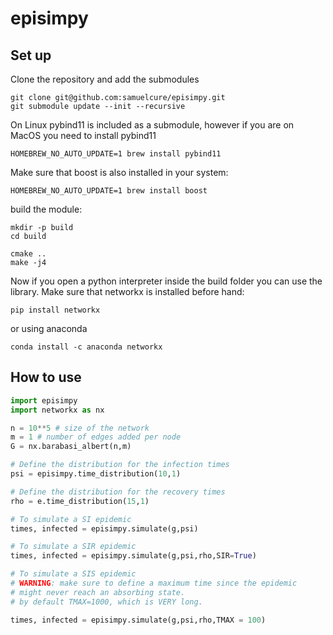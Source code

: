 # episimpy

## Set up

Clone the repository and add the submodules

```
git clone git@github.com:samuelcure/episimpy.git
git submodule update --init --recursive
```

On Linux pybind11 is included as a submodule, however if you are on MacOS you need to install pybind11

```
HOMEBREW_NO_AUTO_UPDATE=1 brew install pybind11
```

Make sure that boost is also installed in your system:

```
HOMEBREW_NO_AUTO_UPDATE=1 brew install boost
```

build the module:

```
mkdir -p build
cd build

cmake ..
make -j4
```

Now if you open a python interpreter inside the build folder you can use the library.
Make sure that networkx is installed before hand:

```
pip install networkx
```

or using anaconda

```
conda install -c anaconda networkx 
```

## How to use

```python
import episimpy
import networkx as nx

n = 10**5 # size of the network
m = 1 # number of edges added per node
G = nx.barabasi_albert(n,m)

# Define the distribution for the infection times
psi = episimpy.time_distribution(10,1)

# Define the distribution for the recovery times
rho = e.time_distribution(15,1)

# To simulate a SI epidemic
times, infected = episimpy.simulate(g,psi)

# To simulate a SIR epidemic
times, infected = episimpy.simulate(g,psi,rho,SIR=True)

# To simulate a SIS epidemic
# WARNING: make sure to define a maximum time since the epidemic
# might never reach an absorbing state.
# by default TMAX=1000, which is VERY long.

times, infected = episimpy.simulate(g,psi,rho,TMAX = 100)

```

